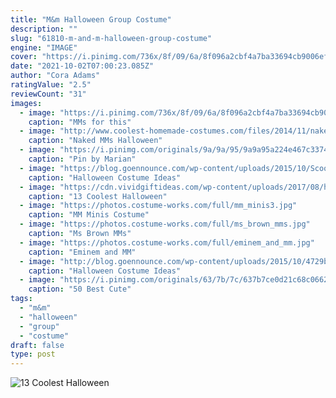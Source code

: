 ```yaml
---
title: "M&m Halloween Group Costume"
description: ""
slug: "61810-m-and-m-halloween-group-costume"
engine: "IMAGE"
cover: "https://i.pinimg.com/736x/8f/09/6a/8f096a2cbf4a7ba33694cb9006ef2b44--last-minute-diy-costumes-teen-halloween-costumes.jpg"
date: "2021-10-02T07:00:23.085Z"
author: "Cora Adams"
ratingValue: "2.5"
reviewCount: "31"
images:
  - image: "https://i.pinimg.com/736x/8f/09/6a/8f096a2cbf4a7ba33694cb9006ef2b44--last-minute-diy-costumes-teen-halloween-costumes.jpg"
    caption: "MMs for this"
  - image: "http://www.coolest-homemade-costumes.com/files/2014/11/naked-mm-128598-e1415499173938.jpg"
    caption: "Naked MMs Halloween"
  - image: "https://i.pinimg.com/originals/9a/9a/95/9a9a95a224e467c3374f8c5918f46991.jpg"
    caption: "Pin by Marian"
  - image: "https://blog.goennounce.com/wp-content/uploads/2015/10/Scooby-Doo-Gang.jpg"
    caption: "Halloween Costume Ideas"
  - image: "https://cdn.vividgiftideas.com/wp-content/uploads/2017/08/halloween-costumes-tweens.jpg"
    caption: "13 Coolest Halloween"
  - image: "https://photos.costume-works.com/full/mm_minis3.jpg"
    caption: "MM Minis Costume"
  - image: "https://photos.costume-works.com/full/ms_brown_mms.jpg"
    caption: "Ms Brown MMs"
  - image: "https://photos.costume-works.com/full/eminem_and_mm.jpg"
    caption: "Eminem and MM"
  - image: "http://blog.goennounce.com/wp-content/uploads/2015/10/4729b05198df4bb347d7a5f29ce5b2de.jpg"
    caption: "Halloween Costume Ideas"
  - image: "https://i.pinimg.com/originals/63/7b/7c/637b7ce0d21c68c06628bfecdee9cc81.jpg"
    caption: "50 Best Cute"
tags:
  - "m&m"
  - "halloween"
  - "group"
  - "costume"
draft: false
type: post
---
```



![13 Coolest Halloween](https://cdn.vividgiftideas.com/wp-content/uploads/2017/08/halloween-costumes-tweens.jpg "13 Coolest Halloween")


<!--inArticleAds-->

<!--galleryOne-->


<!--inArticleAds-->

<!--galleryTwo-->


<!--galleryThree-->

